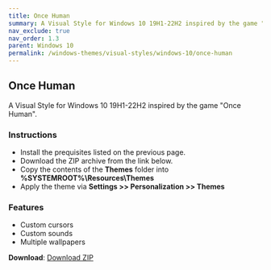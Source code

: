 ```yaml
---
title: Once Human
summary: A Visual Style for Windows 10 19H1-22H2 inspired by the game "Once Human".
nav_exclude: true
nav_order: 1.3
parent: Windows 10
permalink: /windows-themes/visual-styles/windows-10/once-human
---
```


## Once Human
A Visual Style for Windows 10 19H1-22H2 inspired by the game "Once Human".

<!-- <img align="center" src="" alt="Preview" /> -->

### Instructions

- Install the prequisites listed on the previous page.
- Download the ZIP archive from the link below.
- Copy the contents of the **Themes** folder into **%SYSTEMROOT%\Resources\Themes**
- Apply the theme via **Settings >> Personalization >> Themes**

### Features

- Custom cursors
- Custom sounds
- Multiple wallpapers

**Download**: [Download ZIP](https://gitlab.com/the-back-room/visual-styles/windows-10/sfw/once-human/-/archive/main/once-human-main.zip)